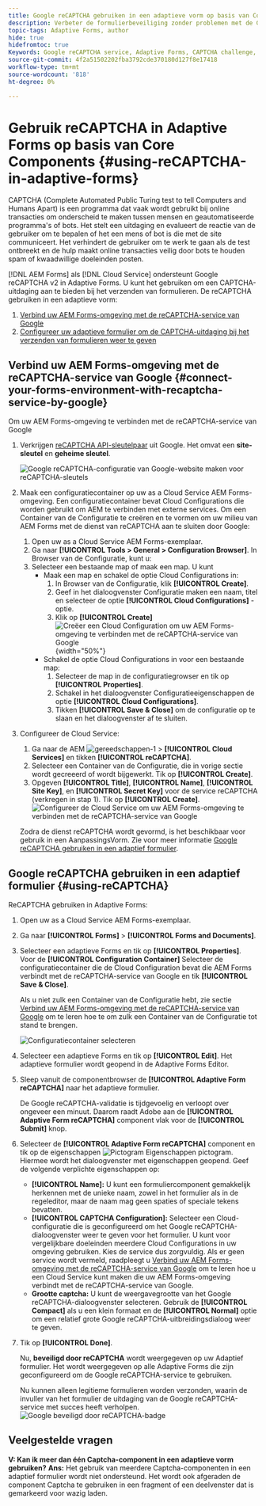 ```yaml
---
title: Google reCAPTCHA gebruiken in een adaptieve vorm op basis van Core Components
description: Verbeter de formulierbeveiliging zonder problemen met de Google reCAPTCHA-service. Stap-voor-stap gids binnen!
topic-tags: Adaptive Forms, author
hide: true
hidefromtoc: true
Keywords: Google reCAPTCHA service, Adaptive Forms, CAPTCHA challenge, Bot prevention, Core Components, Form submission security, Form spam prevention
source-git-commit: 4f2a51502202fba3792cde370180d127f8e17418
workflow-type: tm+mt
source-wordcount: '818'
ht-degree: 0%

---
```


# Gebruik reCAPTCHA in Adaptive Forms op basis van Core Components {#using-reCAPTCHA-in-adaptive-forms}

CAPTCHA (Complete Automated Public Turing test to tell Computers and Humans Apart) is een programma dat vaak wordt gebruikt bij online transacties om onderscheid te maken tussen mensen en geautomatiseerde programma&#39;s of bots. Het stelt een uitdaging en evalueert de reactie van de gebruiker om te bepalen of het een mens of bot is die met de site communiceert. Het verhindert de gebruiker om te werk te gaan als de test ontbreekt en de hulp maakt online transacties veilig door bots te houden spam of kwaadwillige doeleinden posten.

[!DNL AEM Forms] als [!DNL Cloud Service] ondersteunt Google reCAPTCHA v2 in Adaptive Forms. U kunt het gebruiken om een CAPTCHA-uitdaging aan te bieden bij het verzenden van formulieren. De reCAPTCHA gebruiken in een adaptieve vorm:

1. [Verbind uw AEM Forms-omgeving met de reCAPTCHA-service van Google](#connect-your-forms-environment-with-recaptcha-service-by-google)
1. [Configureer uw adaptieve formulier om de CAPTCHA-uitdaging bij het verzenden van formulieren weer te geven](#using-reCAPTCHA)

## Verbind uw AEM Forms-omgeving met de reCAPTCHA-service van Google {#connect-your-forms-environment-with-recaptcha-service-by-google}

Om uw AEM Forms-omgeving te verbinden met de reCAPTCHA-service van Google

1. Verkrijgen [reCAPTCHA API-sleutelpaar](https://www.google.com/recaptcha/admin) uit Google. Het omvat een **site-sleutel** en **geheime sleutel**.

   ![Google reCAPTCHA-configuratie van Google-website maken voor reCAPTCHA-sleutels](/help/forms/assets/google-captcha.gif)
1. Maak een configuratiecontainer op uw as a Cloud Service AEM Forms-omgeving. Een configuratiecontainer bevat Cloud Configurations die worden gebruikt om AEM te verbinden met externe services. Om een Container van de Configuratie te creëren en te vormen om uw milieu van AEM Forms met de dienst van reCAPTCHA aan te sluiten door Google:
   1. Open uw as a Cloud Service AEM Forms-exemplaar.
   1. Ga naar **[!UICONTROL Tools > General > Configuration Browser]**. In Browser van de Configuratie, kunt u:
   1. Selecteer een bestaande map of maak een map. U kunt
      * Maak een map en schakel de optie Cloud Configurations in:
         1. In Browser van de Configuratie, klik **[!UICONTROL Create]**.
         1. Geef in het dialoogvenster Configuratie maken een naam, titel en selecteer de optie **[!UICONTROL Cloud Configurations]** -optie.
         1. Klik op **[!UICONTROL Create]**
            ![Creëer een Cloud Configuration om uw AEM Forms-omgeving te verbinden met de reCAPTCHA-service van Google](/help/forms/assets/create-configuration.png){width="50%"}
      * Schakel de optie Cloud Configurations in voor een bestaande map:
         1. Selecteer de map in de configuratiegrowser en tik op **[!UICONTROL Properties]**.
         1. Schakel in het dialoogvenster Configuratieeigenschappen de optie **[!UICONTROL Cloud Configurations]**.
         1. Tikken **[!UICONTROL Save & Close]** om de configuratie op te slaan en het dialoogvenster af te sluiten.

1. Configureer de Cloud Service:
   1. Ga naar de AEM ![gereedschappen-1](assets/tools-1.png) > **[!UICONTROL Cloud Services]** en tikken **[!UICONTROL reCAPTCHA]**.
   1. Selecteer een Container van de Configuratie, die in vorige sectie wordt gecreeerd of wordt bijgewerkt. Tik op **[!UICONTROL Create]**.
   1. Opgeven **[!UICONTROL Title]**, **[!UICONTROL Name]**, **[!UICONTROL Site Key]**, en **[!UICONTROL Secret Key]** voor de service reCAPTCHA (verkregen in stap 1). Tik op **[!UICONTROL Create]**.
      ![Configureer de Cloud Service om uw AEM Forms-omgeving te verbinden met de reCAPTCHA-service van Google](/help/forms/assets/captcha-configuration.gif)

   Zodra de dienst reCAPTCHA wordt gevormd, is het beschikbaar voor gebruik in een AanpassingsVorm. Zie voor meer informatie [Google reCAPTCHA gebruiken in een adaptief formulier](#using-reCAPTCHA).


## Google reCAPTCHA gebruiken in een adaptief formulier {#using-reCAPTCHA}

ReCAPTCHA gebruiken in Adaptive Forms:

1. Open uw as a Cloud Service AEM Forms-exemplaar.
1. Ga naar **[!UICONTROL Forms]** > **[!UICONTROL Forms and Documents]**.
1. Selecteer een adaptieve Forms en tik op **[!UICONTROL Properties]**. Voor de **[!UICONTROL Configuration Container]** Selecteer de configuratiecontainer die de Cloud Configuration bevat die AEM Forms verbindt met de reCAPTCHA-service van Google en tik **[!UICONTROL Save & Close]**.

   Als u niet zulk een Container van de Configuratie hebt, zie sectie [Verbind uw AEM Forms-omgeving met de reCAPTCHA-service van Google](#connect-your-forms-environment-with-recaptcha-service-by-google) om te leren hoe te om zulk een Container van de Configuratie tot stand te brengen.

   ![Configuratiecontainer selecteren](/help/forms/assets/captcha-properties.png)
1. Selecteer een adaptieve Forms en tik op **[!UICONTROL Edit]**. Het adaptieve formulier wordt geopend in de Adaptive Forms Editor.
1. Sleep vanuit de componentbrowser de **[!UICONTROL Adaptive Form reCAPTCHA]** naar het adaptieve formulier.

   De Google reCAPTCHA-validatie is tijdgevoelig en verloopt over ongeveer een minuut. Daarom raadt Adobe aan de **[!UICONTROL Adaptive Form reCAPTCHA]** component vlak voor de **[!UICONTROL Submit]** knop.

1. Selecteer de **[!UICONTROL Adaptive Form reCAPTCHA]** component en tik op de eigenschappen ![Pictogram Eigenschappen](assets/configure-icon.svg) pictogram. Hiermee wordt het dialoogvenster met eigenschappen geopend. Geef de volgende verplichte eigenschappen op:
   * **[!UICONTROL Name]:** U kunt een formuliercomponent gemakkelijk herkennen met de unieke naam, zowel in het formulier als in de regeleditor, maar de naam mag geen spaties of speciale tekens bevatten.
   * **[!UICONTROL CAPTCHA Configuration]:** Selecteer een Cloud-configuratie die is geconfigureerd om het Google reCAPTCHA-dialoogvenster weer te geven voor het formulier. U kunt voor vergelijkbare doeleinden meerdere Cloud Configurations in uw omgeving gebruiken. Kies de service dus zorgvuldig. Als er geen service wordt vermeld, raadpleegt u [Verbind uw AEM Forms-omgeving met de reCAPTCHA-service van Google](#connect-your-forms-environment-with-recaptcha-service-by-google) om te leren hoe u een Cloud Service kunt maken die uw AEM Forms-omgeving verbindt met de reCAPTCHA-service van Google.
   * **Grootte captcha:** U kunt de weergavegrootte van het Google reCAPTCHA-dialoogvenster selecteren. Gebruik de **[!UICONTROL Compact]** als u een klein formaat en de **[!UICONTROL Normal]** optie om een relatief grote Google reCAPTCHA-uitbreidingsdialoog weer te geven.

1. Tik op **[!UICONTROL Done]**.

   Nu, **beveiligd door reCAPTCHA** wordt weergegeven op uw Adaptief formulier. Het wordt weergegeven op alle Adaptive Forms die zijn geconfigureerd om de Google reCAPTCHA-service te gebruiken.

   Nu kunnen alleen legitieme formulieren worden verzonden, waarin de invuller van het formulier de uitdaging van de Google reCAPTCHA-service met succes heeft verholpen.
   ![Google beveiligd door reCAPTCHA-badge](/help/forms/assets/google-recaptcha-v2.png)

<!--
### Show or hide CAPTCHA component based on rules {#show-hide-captcha}

You can select to show or hide the CAPTCHA component based on rules that you apply on a component in an Adaptive Form. Tap the component, select ![edit rules](assets/edit-rules-icon.svg), and tap **[!UICONTROL Create]** to create a rule. For more information on creating rules, see [Rule Editor](rule-editor.md).

For example, the CAPTCHA component must display in an Adaptive Form only if the Currency Value field in the form has a value of more than 25000.

Tap the **[!UICONTROL Currency Value]** field in the form and create the following rules:

![Show or hide rules](assets/rules-show-hide-captcha.png)

   >[!NOTE]
   >
   > When you select a reCAPTCHA v2 configuration and the size is set to [!UICONTROL Invisible], the show/hide option remains disabled.

   -->

## Veelgestelde vragen

**V: Kan ik meer dan één Captcha-component in een adaptieve vorm gebruiken?**
**Ans:** Het gebruik van meerdere Captcha-componenten in een adaptief formulier wordt niet ondersteund. Het wordt ook afgeraden de component Captcha te gebruiken in een fragment of een deelvenster dat is gemarkeerd voor wazig laden.

